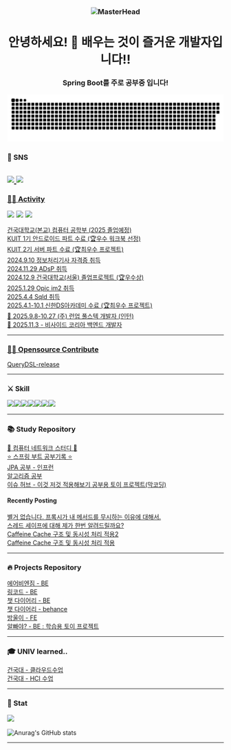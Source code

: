 <h3 align="center">

<img src="https://github.com/onamfc/onamfc/raw/main/img/get-wild.gif" alt="MasterHead" height="370" width="70%">  

</h3> 

<h1 align="center">안녕하세요! 🙌 배우는 것이 즐거운 개발자입니다!!  
  
<h3 align="center"> Spring Boot를 주로 공부중 입니다! </h3>  

<a href="https://github.com/Mouon">
    <img src="contributions.svg" />
</a>  




### 🤝 SNS
<a href="https://moon-kotlin.tistory.com/" target="_blank"><img src="https://img.shields.io/badge/Tistory-000000?style=flat-square&logo=Tistory&logoColor=white"/></a><a href="mailto:ahemsapsldk@gmail.com" target="_blank">
<img src="https://img.shields.io/badge/Gmail-EA4335.svg?style=flat-square&logo=Gmail&logoColor=white"/>  
------------------------

### 🏋🏻 Activity

<p style="display: flex; align-items: center; margin: 0;">
    <img height="20" 
         src="https://i.namu.wiki/i/E4gAwg65fMroWtXG5POYiwcGseYpmfhrm9fYxCzSqXThXDMEG9yZAjkkq8_bQEkrIjAQZrQSObatdE-eDp86xQ.svg" 
         style="margin-right: 5px;">
        <img height="20" 
         src="https://avatars.githubusercontent.com/u/140745540?s=200&v=4" 
         style="margin-right: 5px;">
        <img height="20" 
         src="https://avatars.githubusercontent.com/u/140745540?s=200&v=4" 
         style="margin-right: 5px;">
</p>  

건국대학교(본교) 컴퓨터 공학부 (2025 졸업예정)  
KUIT 1기 안드로이드 파트 수료 (🏆우수 워크북 선정)       
KUIT 2기 서버 파트 수료 (🏆최우수 프로젝트)  
2024.9.10 정보처리기사 자격증 취득  
2024.11.29 ADsP 취득  
2024.12.9 건국대학교(서울) 졸업프로젝트 (🏆우수상)   
2025.1.29 Opic im2 취득  
2025.4.4 Sqld 취득  
2025.4.1-10.1 신한DS아카데미 수료 (🏆최우수 프로젝트)   
🏢 2025.9.8-10.27 (주) 런업 풀스텍 개발자 (인턴)  
🏢 2025.11.3 -  비사이드 코리아 백엔드 개발자 

------------------------  


### 🏋🏻 Opensource Contribute 

[QueryDSL-release](https://github.com/OpenFeign/querydsl/releases/tag/6.8)  

------------------------  

### ⚔️ Skill 
<img src="https://img.shields.io/badge/java-007396?style=for-the-badge&logo=java&logoColor=white"><img src="https://img.shields.io/badge/Kotlin-7F52FF?style=for-the-badge&logo=Kotlin&logoColor=white"><img src="https://img.shields.io/badge/spring-6DB33F?style=for-the-badge&logo=spring&logoColor=white"/><img src="https://img.shields.io/badge/SpringBoot-6DB33F?style=for-the-badge&logo=Spring&logoColor=white"/><img src="https://img.shields.io/badge/Hibernate-59666C?style=for-the-badge&logo=Hibernate&logoColor=white"><img src="https://img.shields.io/badge/mysql-4479A1?style=for-the-badge&logo=mysql&logoColor=white"/><img src="https://img.shields.io/badge/aws-232F3E?style=for-the-badge&logo=amazonaws&logoColor=white"/>


------------------------

### 📚 Study Repository
[📡 컴퓨터 네트워크 스터디 📡](https://github.com/Mouon/Computer-Networking_A-Top-Down-Approach-7th)  
[⭐️ 스프링 부트 공부기록 ⭐️](https://github.com/Mouon/Mouon-SpringBoot-STUDY)  
[JPA 공부 - 인프런 ](https://github.com/Mouon/SpringJPAStudy)  
[알고리즘 공부 ](https://github.com/Mouon/Beakjune2024/tree/master)  
[이슈 허브 - 이것 저것 적용해보기 공부용 토이 프로젝트(막코딩)](https://github.com/Mouon/issuehub)   


#### Recently Posting  
[별거 없습니다. 프록시가 내 메서드를 무시하는 이유에 대해서.](https://github.com/Mouon/Mouon-SpringBoot-STUDY/blob/master/whyProxyIgnore/README.md)  
[스레드 세이프에 대해 제가 한번 알려드릴까요?](https://github.com/Mouon/Mouon-SpringBoot-STUDY/tree/master/threadSafe)  
[Caffeine Cache 구조 및 동시성 처리 적용2](https://github.com/Mouon/Mouon-SpringBoot-STUDY/blob/master/concurrency/README.md)  
[Caffeine Cache 구조 및 동시성 처리 적용](https://github.com/Mouon/Mouon-SpringBoot-STUDY/blob/master/study/CaffeineCache.md)  


------------------------

### 🔥 Projects Repository 
[에어비엔짐 - BE](https://github.com/shinhanDsActeam/AirBnG)    
[링코드 - BE](https://github.com/Linkode2024)    
[챗 다이어리 - BE](https://github.com/Chat-Diary/BE)  
[챗 다이어리 - behance](https://www.behance.net/gallery/192482813/-ChatDiary)  
[방울이 - FE](https://github.com/Mouon/bangwool-frontend-android)  
[알빠야? - BE : 학습용 토이 프로젝트](https://github.com/albbayaa/ilil_Alba_project)  

------------------------
### 🎓 UNIV learned..
[건국대 - 클라우드수업](https://github.com/everyCulture/everyoneCulture)  
[건국대 - HCI 수업](https://github.com/NoNextYear/Android)

------------------------

### 🚀 Stat   


<img src="https://github-readme-stats.vercel.app/api/top-langs/?username=Mouon&layout=compact&theme=dark"/>

![Anurag's GitHub stats](https://github-readme-stats.vercel.app/api?username=Mouon&hide=contribs,prs&show_icons=true&theme=테마)  

------------------------






